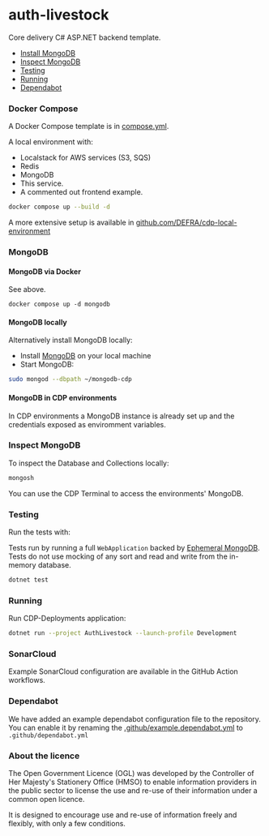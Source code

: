# auth-livestock

Core delivery C# ASP.NET backend template.

* [Install MongoDB](#install-mongodb)
* [Inspect MongoDB](#inspect-mongodb)
* [Testing](#testing)
* [Running](#running)
* [Dependabot](#dependabot)


### Docker Compose

A Docker Compose template is in [compose.yml](compose.yml).

A local environment with:

- Localstack for AWS services (S3, SQS)
- Redis
- MongoDB
- This service.
- A commented out frontend example.

```bash
docker compose up --build -d
```

A more extensive setup is available in [github.com/DEFRA/cdp-local-environment](https://github.com/DEFRA/cdp-local-environment)

### MongoDB

#### MongoDB via Docker

See above.

```
docker compose up -d mongodb
```

#### MongoDB locally

Alternatively install MongoDB locally:

- Install [MongoDB](https://www.mongodb.com/docs/manual/tutorial/#installation) on your local machine
- Start MongoDB:
```bash
sudo mongod --dbpath ~/mongodb-cdp
```

#### MongoDB in CDP environments

In CDP environments a MongoDB instance is already set up
and the credentials exposed as enviromment variables.


### Inspect MongoDB

To inspect the Database and Collections locally:
```bash
mongosh
```

You can use the CDP Terminal to access the environments' MongoDB.

### Testing

Run the tests with:

Tests run by running a full `WebApplication` backed by [Ephemeral MongoDB](https://github.com/asimmon/ephemeral-mongo).
Tests do not use mocking of any sort and read and write from the in-memory database.

```bash
dotnet test
````

### Running

Run CDP-Deployments application:
```bash
dotnet run --project AuthLivestock --launch-profile Development
```

### SonarCloud

Example SonarCloud configuration are available in the GitHub Action workflows.

### Dependabot

We have added an example dependabot configuration file to the repository. You can enable it by renaming
the [.github/example.dependabot.yml](.github/example.dependabot.yml) to `.github/dependabot.yml`


### About the licence

The Open Government Licence (OGL) was developed by the Controller of Her Majesty's Stationery Office (HMSO) to enable
information providers in the public sector to license the use and re-use of their information under a common open
licence.

It is designed to encourage use and re-use of information freely and flexibly, with only a few conditions.
